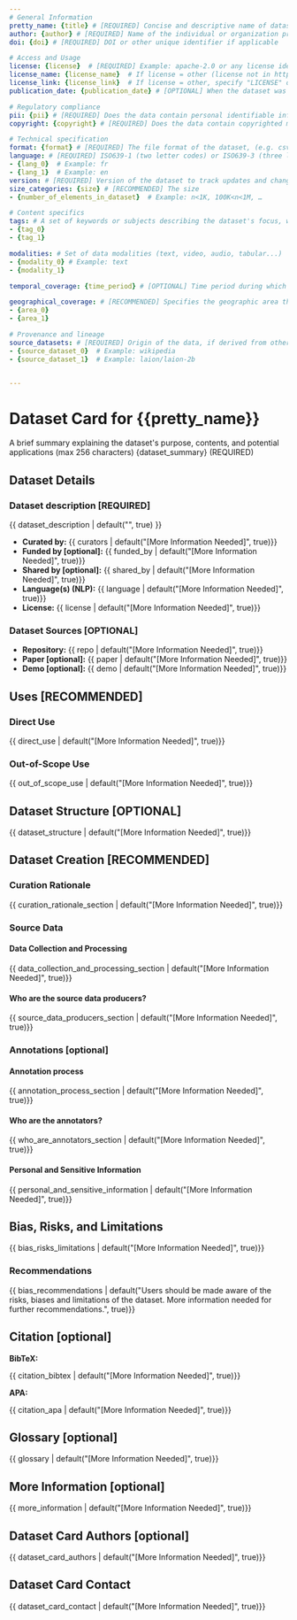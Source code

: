 ```yaml
---
# General Information
pretty_name: {title} # [REQUIRED] Concise and descriptive name of dataset, e.g. Wikipedia
author: {author} # [REQUIRED] Name of the individual or organization primarily responsible for creating the dataset
doi: {doi} # [REQUIRED] DOI or other unique identifier if applicable

# Access and Usage
license: {license}  # [REQUIRED] Example: apache-2.0 or any license identifier from https://spdx.org/licenses/, use 'other' if not in the list.
license_name: {license_name}  # If license = other (license not in https://spdx.org/licenses), specify an id for it here, like `my-license-1.0`.
license_link: {license_link}  # If license = other, specify "LICENSE" or "LICENSE.md" to link to a file of that name inside the repo, or a URL to a remote file or write the full license terms in the markdown section.
publication_date: {publication_date} # [OPTIONAL] When the dataset was made available. Use ISO time format.

# Regulatory compliance
pii: {pii} # [REQUIRED] Does the data contain personal identifiable information? yes/no/unknown
copyright: {copyright} # [REQUIRED] Does the data contain copyrighted material? yes/no/unknown

# Technical specification
format: {format} # [REQUIRED] The file format of the dataset, (e.g. csv, json).
language: # [REQUIRED] ISO639-1 (two letter codes) or ISO639-3 (three letter codes)
- {lang_0}  # Example: fr
- {lang_1}  # Example: en
version: # [REQUIRED] Version of the dataset to track updates and changes
size_categories: {size} # [RECOMMENDED] The size 
- {number_of_elements_in_dataset}  # Example: n<1K, 100K<n<1M, …

# Content specifics
tags: # A set of keywords or subjects describing the dataset's focus, which aids in searchability and categorization
- {tag_0}
- {tag_1}

modalities: # Set of data modalities (text, video, audio, tabular...)
- {modality_0} # Example: text
- {modality_1}

temporal_coverage: {time_period} # [OPTIONAL] Time period during which the data was collected e.g. 2000-2010

geographical_coverage: # [RECOMMENDED] Specifies the geographic area the data pertains to. While 'Global' can be used for datasets that span multiple regions without specific focus, providing more specific details is preferable if known. Examples include naming a continent( e.g., America, Asia, Europe), a country or set of countries (e.g., Italy, China, Morocco), depending on the scope and source of the data
- {area_0}
- {area_1}

# Provenance and lineage
source_datasets: # [REQUIRED] Origin of the data, if derived from other datasets or sources.
- {source_dataset_0}  # Example: wikipedia
- {source_dataset_1}  # Example: laion/laion-2b


---
```


# Dataset Card for {{pretty_name}}
A brief summary explaining the dataset's purpose, contents, and potential applications (max 256 characters)
{dataset_summary} (REQUIRED)



## Dataset Details

### Dataset description [REQUIRED]

<!-- Provide a longer summary of what this dataset is. -->

{{ dataset_description | default("", true) }}

- **Curated by:** {{ curators | default("[More Information Needed]", true)}}
- **Funded by [optional]:** {{ funded_by | default("[More Information Needed]", true)}}
- **Shared by [optional]:** {{ shared_by | default("[More Information Needed]", true)}}
- **Language(s) (NLP):** {{ language | default("[More Information Needed]", true)}}
- **License:** {{ license | default("[More Information Needed]", true)}}

### Dataset Sources [OPTIONAL]

<!-- Provide the basic links for the dataset. -->

- **Repository:** {{ repo | default("[More Information Needed]", true)}}
- **Paper [optional]:** {{ paper | default("[More Information Needed]", true)}}
- **Demo [optional]:** {{ demo | default("[More Information Needed]", true)}}

## Uses [RECOMMENDED]

<!-- Address questions around how the dataset is intended to be used. -->

### Direct Use

<!-- This section describes suitable use cases for the dataset. -->

{{ direct_use | default("[More Information Needed]", true)}}

### Out-of-Scope Use

<!-- This section addresses misuse, malicious use, and uses that the dataset will not work well for. -->

{{ out_of_scope_use | default("[More Information Needed]", true)}}

## Dataset Structure [OPTIONAL]

<!-- This section provides a description of the dataset fields, and additional information about the dataset structure such as criteria used to create the splits, relationships between data points, etc. -->

{{ dataset_structure | default("[More Information Needed]", true)}}


## Dataset Creation [RECOMMENDED]

### Curation Rationale

<!-- Motivation for the creation of this dataset. -->

{{ curation_rationale_section | default("[More Information Needed]", true)}}

### Source Data

<!-- This section describes the source data (e.g. news text and headlines, social media posts, translated sentences, ...). -->

#### Data Collection and Processing

<!-- This section describes the data collection and processing process such as data selection criteria, filtering and normalization methods, tools and libraries used, etc. -->

{{ data_collection_and_processing_section | default("[More Information Needed]", true)}}

#### Who are the source data producers?

<!-- This section describes the people or systems who originally created the data. It should also include self-reported demographic or identity information for the source data creators if this information is available. -->

{{ source_data_producers_section | default("[More Information Needed]", true)}}

### Annotations [optional]

<!-- If the dataset contains annotations which are not part of the initial data collection, use this section to describe them. -->

#### Annotation process

<!-- This section describes the annotation process such as annotation tools used in the process, the amount of data annotated, annotation guidelines provided to the annotators, interannotator statistics, annotation validation, etc. -->

{{ annotation_process_section | default("[More Information Needed]", true)}}

#### Who are the annotators?

<!-- This section describes the people or systems who created the annotations. -->

{{ who_are_annotators_section | default("[More Information Needed]", true)}}

#### Personal and Sensitive Information

<!-- State whether the dataset contains data that might be considered personal, sensitive, or private (e.g., data that reveals addresses, uniquely identifiable names or aliases, racial or ethnic origins, sexual orientations, religious beliefs, political opinions, financial or health data, etc.). If efforts were made to anonymize the data, describe the anonymization process. -->

{{ personal_and_sensitive_information | default("[More Information Needed]", true)}}

## Bias, Risks, and Limitations

<!-- This section is meant to convey both technical and sociotechnical limitations. -->

{{ bias_risks_limitations | default("[More Information Needed]", true)}}

### Recommendations

<!-- This section is meant to convey recommendations with respect to the bias, risk, and technical limitations. -->

{{ bias_recommendations | default("Users should be made aware of the risks, biases and limitations of the dataset. More information needed for further recommendations.", true)}}

## Citation [optional]

<!-- If there is a paper or blog post introducing the dataset, the APA and Bibtex information for that should go in this section. -->

**BibTeX:**

{{ citation_bibtex | default("[More Information Needed]", true)}}

**APA:**

{{ citation_apa | default("[More Information Needed]", true)}}

## Glossary [optional]

<!-- If relevant, include terms and calculations in this section that can help readers understand the dataset or dataset card. -->

{{ glossary | default("[More Information Needed]", true)}}

## More Information [optional]

{{ more_information | default("[More Information Needed]", true)}}

## Dataset Card Authors [optional]

{{ dataset_card_authors | default("[More Information Needed]", true)}}

## Dataset Card Contact

{{ dataset_card_contact | default("[More Information Needed]", true)}}
